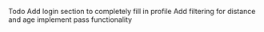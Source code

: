 Todo
Add login section to completely fill in profile
Add filtering for distance and age
implement pass functionality
